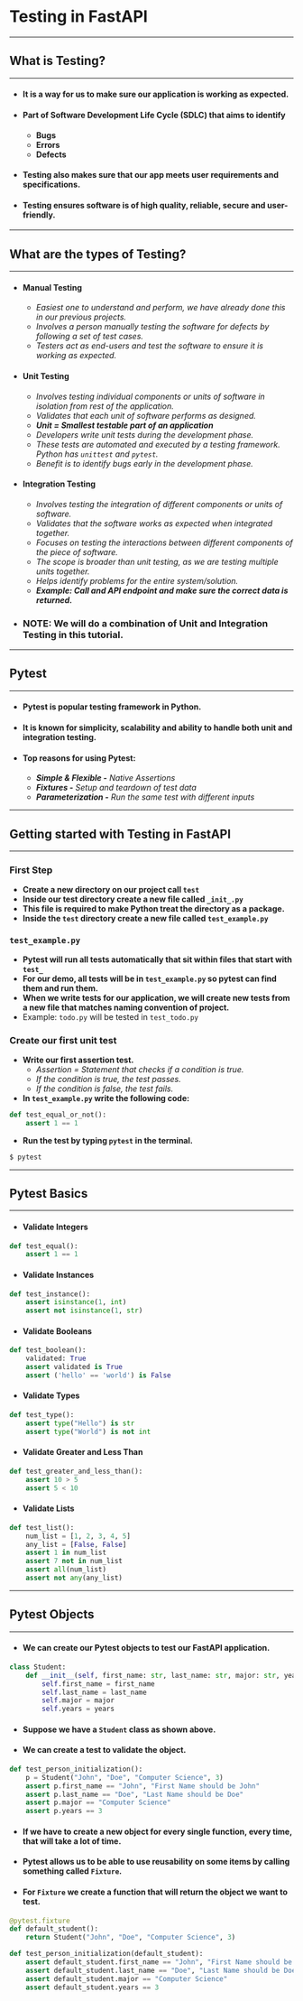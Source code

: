 # Testing in FastAPI

---

## What is Testing?

---

- #### It is a way for us to make sure our application is working as expected.
- #### Part of Software Development Life Cycle (SDLC) that aims to identify
  - **Bugs**
  - **Errors**
  - **Defects**
- #### Testing also makes sure that our app meets user requirements and specifications.
- #### Testing ensures software is of high quality, reliable, secure and user-friendly.

---

## What are the types of Testing?

---

- #### Manual Testing

  - _Easiest one to understand and perform, we have already done this in our previous projects._
  - _Involves a person manually testing the software for defects by following a set of test cases._
  - _Testers act as end-users and test the software to ensure it is working as expected._

- #### Unit Testing

  - _Involves testing individual components or units of software in isolation from rest of the application._
  - _Validates that each unit of software performs as designed._
  - _**Unit = Smallest testable part of an application**_
  - _Developers write unit tests during the development phase._
  - _These tests are automated and executed by a testing framework. Python has `unittest` and `pytest`._
  - _Benefit is to identify bugs early in the development phase._

- #### Integration Testing

  - _Involves testing the integration of different components or units of software._
  - _Validates that the software works as expected when integrated together._
  - _Focuses on testing the interactions between different components of the piece of software._
  - _The scope is broader than unit testing, as we are testing multiple units together._
  - _Helps identify problems for the entire system/solution._
  - _**Example: Call and API endpoint and make sure the correct data is returned.**_

- ### NOTE: We will do a combination of Unit and Integration Testing in this tutorial.

---

## Pytest

---

- #### Pytest is popular testing framework in Python.
- #### It is known for simplicity, scalability and ability to handle both unit and integration testing.
- #### Top reasons for using Pytest:
  - _**Simple & Flexible -** Native Assertions_
  - _**Fixtures -** Setup and teardown of test data_
  - _**Parameterization -** Run the same test with different inputs_

---

## Getting started with Testing in FastAPI

---

### First Step

- **Create a new directory on our project call `test`**
- **Inside our test directory create a new file called `_init_.py`**
- **This file is required to make Python treat the directory as a package.**
- **Inside the `test` directory create a new file called `test_example.py`**

### `test_example.py`

- **Pytest will run all tests automatically that sit within files that start with `test_`**
- **For our demo, all tests will be in `test_example.py` so pytest can find them and run them.**
- **When we write tests for our application, we will create new tests from a new file that matches naming convention of project.**
- Example: `todo.py` will be tested in `test_todo.py`

### Create our first unit test

- **Write our first assertion test.**
  - _Assertion = Statement that checks if a condition is true._
  - _If the condition is true, the test passes._
  - _If the condition is false, the test fails._
- **In `test_example.py` write the following code:**

```python
def test_equal_or_not():
    assert 1 == 1
```

- **Run the test by typing `pytest` in the terminal.**

```bash
$ pytest
```

---

## Pytest Basics

---

- #### Validate Integers

```python
def test_equal():
    assert 1 == 1
```

- #### Validate Instances

```python
def test_instance():
    assert isinstance(1, int)
    assert not isinstance(1, str)
```

- #### Validate Booleans

```python
def test_boolean():
    validated: True
    assert validated is True
    assert ('hello' == 'world') is False
```

- #### Validate Types

```python
def test_type():
    assert type("Hello") is str
    assert type("World") is not int
```

- #### Validate Greater and Less Than

```python
def test_greater_and_less_than():
    assert 10 > 5
    assert 5 < 10
```

- #### Validate Lists

```python
def test_list():
    num_list = [1, 2, 3, 4, 5]
    any_list = [False, False]
    assert 1 in num_list
    assert 7 not in num_list
    assert all(num_list)
    assert not any(any_list)
```

---

## Pytest Objects

---
- #### We can create our Pytest objects to test our FastAPI application.
```python
class Student:
    def __init__(self, first_name: str, last_name: str, major: str, years: int):
        self.first_name = first_name
        self.last_name = last_name
        self.major = major
        self.years = years
```
- #### Suppose we have a `Student` class as shown above.
- #### We can create a test to validate the object.
```python
def test_person_initialization():
    p = Student("John", "Doe", "Computer Science", 3)
    assert p.first_name == "John", "First Name should be John"
    assert p.last_name == "Doe", "Last Name should be Doe"
    assert p.major == "Computer Science"
    assert p.years == 3
```
- #### If we have to create a new object for every single function, every time, that will take a lot of time.
- #### Pytest allows us to be able to use reusability on some items by calling something called `Fixture`.
- #### For `Fixture` we create a function that will return the object we want to test.
```python
@pytest.fixture
def default_student():
    return Student("John", "Doe", "Computer Science", 3)

def test_person_initialization(default_student):
    assert default_student.first_name == "John", "First Name should be John"
    assert default_student.last_name == "Doe", "Last Name should be Doe"
    assert default_student.major == "Computer Science"
    assert default_student.years == 3